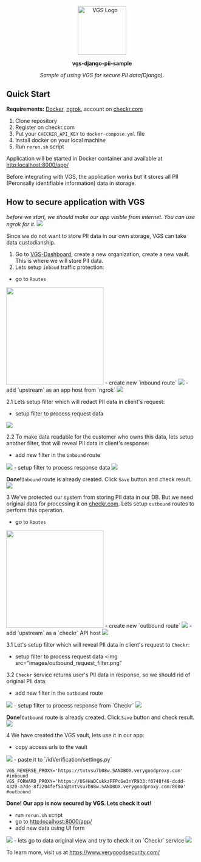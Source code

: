 <p align="center"><a href="https://www.verygoodsecurity.com/"><img src="https://avatars0.githubusercontent.com/u/17788525" width="128" alt="VGS Logo"></a></p>
<p align="center"><b>vgs-django-pii-sample</b></p>
<p align="center"><i>Sample of using VGS for secure PII data(Django).</i></p>

## Quick Start
**Requirements:** [Docker](https://www.docker.com/get-docker), [ngrok](https://ngrok.com/), account on [checkr.com](https://checkr.com/)

1. Clone repository
2. Register on checkr.com
3. Put your `CHECKER_API_KEY` to `docker-compose.yml` file
4. Install docker on your local machine
4. Run `rerun.sh` script

Application will be started in Docker container and available at [http:localhost:8000/app/](http:localhost:8000/app/)

Before integrating with VGS, the application works but it stores all PII (Peronsally identifiable information) data in storage.


## How to secure application with VGS
_before we start, we should make our app visible from internet. You can use ngrok for it._
<img src="images/run_ngrok.png">

Since we do not want to store PII data in our own storage, VGS can take data custodianship.
1. Go to [VGS-Dashboard](https://dashboard.verygoodsecurity.com), create a new organization, create a new vault. This is where we will store PII data.
2. Lets setup `inboud` traffic protection: 
  - go to `Routes`
  <img src="images/go_to_routes.png" width="256">
  - create new `inbound route`
  <img src="images/new_inbound_route.png" >
  - add `upstream` as an app host from `ngrok`
  <img src="images/inbound_setup_upstream.png" >
  
2.1 Lets setup filter which will redact PII data in client's request:
  - setup filter to process request data
  <img src="images/inbound_request_filter.png" >
  
2.2 To make data readable for the customer who owns this data, lets setup another filter, that will reveal PII data in client's response:
  - add new filter in the `inbound` route
  <img src="images/add_next_filter.png" >
  - setup filter to process response data
  <img src="images/inbound_response_filter.png" >
  
**Done!**`Inbound` route is already created. Click `Save` button and check result.
  <img src="images/inbound_check_result.png" >

3 We've protected our system from storing PII data in our DB. But we need original data for processing it on [checkr.com](https://checkr.com/). Lets setup `outbound` routes to perform this operation.
  - go to `Routes`
  <img src="images/go_to_routes.png" width="256">
  - create new `outbound route`
  <img src="images/add_outbound_route.png" >
  - add `upstream` as a `checkr` API host
  <img src="images/outbound_setup_upstream.png" >
  
3.1 Let's setup filter which will reveal PII data in client's request to `Checkr`:
  - setup filter to process request data
  <img src="images/outbound_request_filter.png"
  
3.2 `Checkr` service returns user's PII data in response, so we should rid of original PII data:
  - add new filter in the `outbound` route
  <img src="images/add_next_filter.png" >
  - setup filter to process response from `Checkr`
  <img src="images/outbound_response_filter.png" >
  
**Done!**`Outbound` route is already created. Click `Save` button and check result.
  <img src="images/outbound_check_result.png" >
  
4 We have created the VGS vault, lets use it in our app:
  - copy access urls to the vault
  <img src="images/proxy_urls.png" >
  - paste it to `/idVerification/settings.py`
  
  ```
  VGS_REVERSE_PROXY='https://tntvsu7b08w.SANDBOX.verygoodproxy.com' #inbound
  VGS_FORWARD_PROXY='https://US4HaDCukkzFFPcGe3nYR933:f0748f46-dcdd-4320-a7de-8f2204fef53a@tntvsu7b08w.SANDBOX.verygoodproxy.com:8080' #outbound
  ```
**Done! Our app is now secured by VGS. Lets check it out!**
- run `rerun.sh` script
- go to [http:localhost:8000/app/](http:localhost:8000/app/)
- add new data using UI form
<img src="images/add_new_data_page.png.png" >
- lets go to data original view and try to check it on `Checkr` service
<img src="images/check_data_page.png" >

  

To learn more, visit us at https://www.verygoodsecurity.com/
